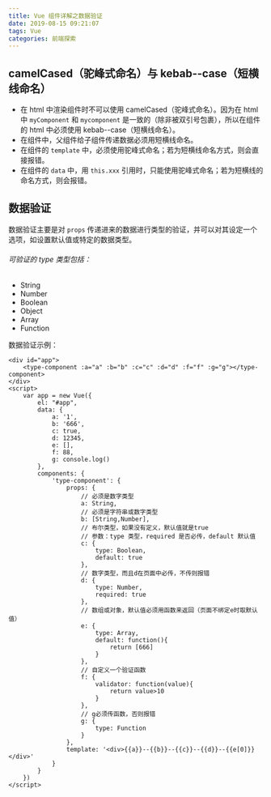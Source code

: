 ```yaml
---
title: Vue 组件详解之数据验证
date: 2019-08-15 09:21:07
tags: Vue
categories: 前端探索
---
```


## camelCased（驼峰式命名）与 kebab--case（短横线命名）
+ 在 html 中渲染组件时不可以使用 camelCased（驼峰式命名）。因为在 html 中 `myComponent` 和 `mycomponent` 是一致的（除非被双引号包裹），所以在组件的 html 中必须使用 kebab--case（短横线命名）。
+ 在组件中，父组件给子组件传递数据必须用短横线命名。
+ 在组件的 `template` 中，必须使用驼峰式命名；若为短横线命名方式，则会直接报错。
+ 在组件的 `data` 中，用 `this.xxx` 引用时，只能使用驼峰式命名；若为短横线的命名方式，则会报错。

## 数据验证
数据验证主要是对 `props` 传递进来的数据进行类型的验证，并可以对其设定一个选项，如设置默认值或特定的数据类型。

###### 可验证的 type 类型包括：
+ String
+ Number
+ Boolean
+ Object
+ Array
+ Function

数据验证示例：
```
<div id="app">
	<type-component :a="a" :b="b" :c="c" :d="d" :f="f" :g="g"></type-component>
</div>
<script>
	var app = new Vue({
        el: "#app", 
        data: {
            a: '1',
            b: '666',
            c: true,
            d: 12345,
            e: [],
            f: 88,
            g: console.log()
        },
        components: {
        	'type-component': {
        		props: {
        			// 必须是数字类型
        			a: String,
        			// 必须是字符串或数字类型
        			b: [String,Number],
        			// 布尔类型，如果没有定义，默认值就是true
        			// 参数：type 类型，required 是否必传，default 默认值
        			c: {
        				type: Boolean,
        				default: true
        			},
        			// 数字类型，而且d在页面中必传，不传则报错
        			d: {
        				type: Number,
        				required: true
        			},
        			// 数组或对象，默认值必须用函数来返回（页面不绑定e时取默认值）
        			e: {
        				type: Array,
        				default: function(){
        					return [666]
        				}
        			},
        			// 自定义一个验证函数
        			f: {
        				validator: function(value){
        					return value>10
        				}
        			},
        			// g必须传函数，否则报错
        			g: {
        				type: Function
        			}
        		},
        		template: '<div>{{a}}--{{b}}--{{c}}--{{d}}--{{e[0]}}</div>'
        	}
        }
    })
</script>
```